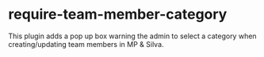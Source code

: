 # require-team-member-category
This plugin adds a pop up box warning the admin to select a category when creating/updating team members in MP & Silva.
